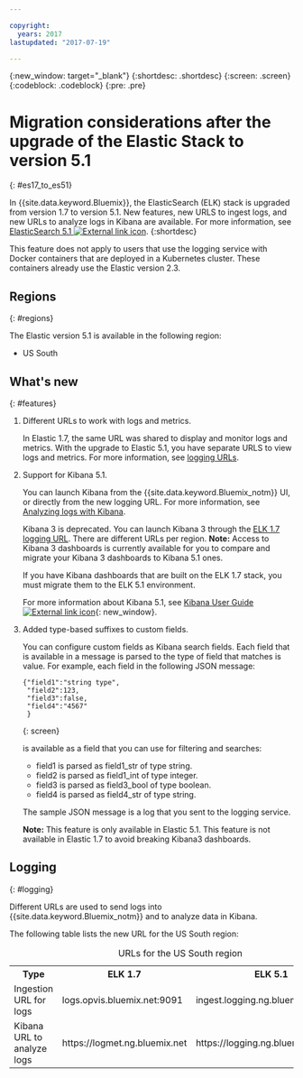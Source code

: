 ```yaml
---

copyright:
  years: 2017
lastupdated: "2017-07-19"

---
```


{:new_window: target="_blank"}
{:shortdesc: .shortdesc}
{:screen: .screen}
{:codeblock: .codeblock}
{:pre: .pre}

# Migration considerations after the upgrade of the Elastic Stack to version 5.1 
{: #es17_to_es51}

In {{site.data.keyword.Bluemix}}, the ElasticSearch (ELK) stack is upgraded from version 1.7 to version 5.1. New features, new URLS to ingest logs, and new URLs to analyze logs in Kibana are available. For more information, see [ElasticSearch 5.1 ![External link icon](../../../icons/launch-glyph.svg "External link icon")](https://www.elastic.co/guide/en/elasticsearch/reference/5.1/index.html).
{:shortdesc}

This feature does not apply to users that use the logging service with Docker containers that are deployed in a Kubernetes cluster. These containers already use the Elastic version 2.3.

## Regions
{: #regions}

The Elastic version 5.1 is available in the following region:

* US South


## What's new
{: #features}

1. Different URLs to work with logs and metrics.

    In Elastic 1.7, the same URL was shared to display and monitor logs and metrics. With the upgrade to Elastic 5.1, you have separate URLS to view logs and metrics. For more information, see [logging URLs](#logging).
    
2. Support for Kibana 5.1. 

    You can launch Kibana from the {{site.data.keyword.Bluemix_notm}} UI, or directly from the new logging URL. For more information, see [Analyzing logs with Kibana](/docs/services/CloudLogAnalysis/kibana/analyzing_logs_Kibana.html#analyzing_logs_Kibana).
    
    Kibana 3 is deprecated. You can launch Kibana 3 through the [ELK 1.7 logging URL](#logging). There are different URLs per region. **Note:** Access to Kibana 3 dashboards is currently available for you to compare and migrate your Kibana 3 dashboards to Kibana 5.1 ones. 
    
    If you have Kibana dashboards that are built on the ELK 1.7 stack, you must migrate them to the ELK 5.1 environment.
    
    For more information about Kibana 5.1, see [Kibana User Guide ![External link icon](../../../icons/launch-glyph.svg "External link icon")](https://www.elastic.co/guide/en/kibana/5.1/index.html){: new_window}.
    
3. Added type-based suffixes to custom fields.

    You can configure custom fields as Kibana search fields. Each field that is available in a message is parsed to the type of field that matches is value. For example, each field in the following JSON message: 

    ```
    {"field1":"string type",
     "field2":123,
     "field3":false,
     "field4":"4567"
     }
    ```
    {: screen}
    
    is available as a field that you can use for filtering and searches:

    * field1 is parsed as field1_str of type string.
    * field2 is parsed as field1_int of type integer.
    * field3 is parsed as field3_bool of type boolean.
    * field4 is parsed as field4_str of type string.
    
    The sample JSON message is a log that you sent to the logging service. 

    **Note:** This feature is only available in Elastic 5.1. This feature is not available in Elastic 1.7 to avoid breaking Kibana3 dashboards.


## Logging 
{: #logging}

Different URLs are used to send logs into {{site.data.keyword.Bluemix_notm}} and to analyze data in Kibana.

The following table lists the new URL for the US South region:

<table>
  <caption>URLs for the US South region</caption>
    <tr>
      <th>Type</th>
      <th>ELK 1.7 </th>
	  <th>ELK 5.1 </th>
    </tr>
  <tr>
    <td>Ingestion URL for logs</td>
    <td>logs.opvis.bluemix.net:9091</td>
	<td>ingest.logging.ng.bluemix.net:9091</td>
  </tr>
   <tr>
    <td>Kibana URL to analyze logs</td>
    <td>https://logmet.ng.bluemix.net</td>
	<td>https://logging.ng.bluemix.net</td>
  </tr>
</table>

